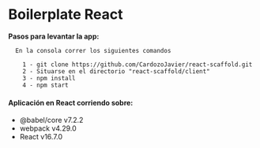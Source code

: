 # Boilerplate React

**Pasos para levantar la app:**
```
  En la consola correr los siguientes comandos 
  
    1 - git clone https://github.com/CardozoJavier/react-scaffold.git
    2 - Situarse en el directorio "react-scaffold/client"
    3 - npm install
    4 - npm start
```

#### Aplicación en React corriendo sobre:
* @babel/core v7.2.2
* webpack v4.29.0
* React v16.7.0